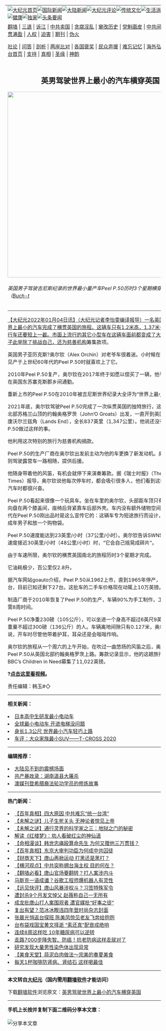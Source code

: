 <a name="1" id="1" target="_blank"></a><span id="1"></span>
<table align=center border="0"><tr><td colspan="2" VALIGN=TOP><a href="https://github.com/jqoits3339/djy/blob/master/gb/nf1351518.md#1"><img src="https://raw.githubusercontent.com/jqoits3339/www/master/t/djy/1.jpg" title="大纪元首页" alt="大纪元首页"></a><a href="https://github.com/jqoits3339/djy/blob/master/gb/n24hr.md#1"><img src="https://raw.githubusercontent.com/jqoits3339/www/master/t/djy/3.jpg" title="国际新闻" alt="国际新闻"></a><a href="https://github.com/jqoits3339/djy/blob/master/gb/nsc413.md#1"><img src="https://raw.githubusercontent.com/jqoits3339/www/master/t/djy/4.jpg" title="大陆新闻" alt="大陆新闻"></a><a href="https://github.com/jqoits3339/djy/blob/master/gb/news392.md#1"><img src="https://raw.githubusercontent.com/jqoits3339/www/master/t/djy/5.jpg" title="大纪元评论" alt="大纪元评论"></a><a href="https://github.com/jqoits3339/djy/blob/master/gb/news2007.md#1"><img src="https://raw.githubusercontent.com/jqoits3339/www/master/t/djy/6.jpg" title="传统文化" alt="传统文化"></a><a href="https://github.com/jqoits3339/djy/blob/master/gb/news2008.md#1"><img src="https://raw.githubusercontent.com/jqoits3339/www/master/t/djy/7.jpg" title="生活消费" alt="生活消费"></a><a href="https://github.com/jqoits3339/djy/blob/master/gb/ncyule.md#1"><img src="https://raw.githubusercontent.com/jqoits3339/www/master/t/djy/8.jpg" title="娱乐休闲" alt="娱乐休闲"></a><a href="https://github.com/jqoits3339/djy/blob/master/gb/nsc1002.md#1"><img src="https://raw.githubusercontent.com/jqoits3339/www/master/t/djy/9.jpg" title="健康" alt="健康"></a><a href="https://github.com/jqoits3339/djy/blob/master/gb/nf6092.md#1"><img src="https://raw.githubusercontent.com/jqoits3339/www/master/t/djy/10a.jpg" title="独家" alt="独家"></a><a href="https://github.com/jqoits3339/djy/blob/master/gb/nf4514.md#1"><img src="https://raw.githubusercontent.com/jqoits3339/www/master/t/djy/12a.jpg" title="头条要闻" alt="头条要闻"></a></td></tr>
<tr><td colspan="2" VALIGN=TOP><a target="_blank" href="https://github.com/jqoits3339/www/blob/master/README.md?zsrh#1">翻墙</a> | <a target="_blank" href="https://github.com/jqoits3339/djy/blob/master/gb/nf5657.md#1">三退</a> | <a target="_blank" href="https://github.com/jqoits3339/djy/blob/master/gb/nf6124.md#1">诉江</a> | <a target="_blank" href="https://github.com/jqoits3339/djy/blob/master/gb/nf1176117.md#1">中共卖国</a> | <a target="_blank" href="https://github.com/jqoits3339/djy/blob/master/gb/nf5773.md#1">贪腐淫乱</a> | <a target="_blank" href="https://github.com/jqoits3339/djy/blob/master/gb/nf1176115.md#1">窜改历史</a> | <a target="_blank" href="https://github.com/jqoits3339/djy/blob/master/gb/nf1176107.md#1">党魁画皮</a> | <a target="_blank" href="https://github.com/jqoits3339/djy/blob/master/gb/nf1320400.md#1">中共间谍</a> | <a target="_blank" href="https://github.com/jqoits3339/djy/blob/master/gb/nf1176114.md#1">破坏传统</a> | <a target="_blank" href="https://github.com/jqoits3339/ntdtv/blob/master/gb/prog447_1.md#1">恶贯满盈</a> | <a target="_blank" href="https://github.com/jqoits3339/djy/blob/master/gb/ncid278.md#1">人权</a> | <a target="_blank" href="https://github.com/jqoits3339/djy/blob/master/gb/nf1176111.md#1">迫害</a> | <a target="_blank" href="https://gitlab.com/szzdlab/mh-qikan/blob/master/README.md#1">期刊</a> | <a target="_blank" href="https://github.com/jqoits3339/djy/blob/master/gb/nf5562.md#1">伪火</a></p><p><a target="_blank" href="https://github.com/jqoits3339/djy/blob/master/gb/9p.md#1">社论</a> | <a target="_blank" href="https://github.com/jqoits3339/djy/blob/master/gb/nf4378.md#1">问答</a> | <a target="_blank" href="https://github.com/jqoits3339/djy/blob/master/gb/nf5792.md#1">剖析</a> | <a target="_blank" href="https://github.com/jqoits3339/djy/blob/master/gb/nf5735.md#1">两岸比对</a> | <a target="_blank" href="https://github.com/jqoits3339/djy/blob/master/gb/nf6119.md#1">各国褒奖</a> | <a target="_blank" href="https://github.com/jqoits3339/djy/blob/master/gb/nf6120.md#1">民众声援</a> | <a target="_blank" href="https://github.com/jqoits3339/djy/blob/master/gb/nf1188594.md#1">难忘记忆</a> | <a target="_blank" href="https://github.com/jqoits3339/djy/blob/master/gb/nf3180.md#1">海外弘传</a> | <a target="_blank" href="https://github.com/jqoits3339/djy/blob/master/gb/nf5410.md#1">万人上访</a> | <a target="_blank" href="https://github.com/jqoits3339/www/blob/master/README.md?zsrh#1">平台首页</a> | <a target="_blank" href="https://github.com/jqoits3339/djy/blob/master/gb/nf4386.md#1">支持</a> | <a target="_blank" href="https://github.com/jqoits3339/djy/blob/master/gb/nf4389.md#1">真相</a> | <a target="_blank" href="https://github.com/jqoits3339/djy/blob/master/gb/nf5790.md#1">圣缘</a> | <a target="_blank" href="https://github.com/jqoits3339/djy/blob/master/gb/nf4786.md#1">神韵</a></td></tr>
<tr><td VALIGN=TOP width="626"><h2 align=center>英男驾驶世界上最小的汽车横穿英国</h2>
<img width="600" src="https://i.epochtimes.com/assets/uploads/2022/01/id13481360-924px-Peel_P_50_1963_B-600x400.jpg" />
<h6>英国男子驾驶吉尼斯纪录的世界最小量产车Peel P.50历时3个星期横穿英国。（<a href="https://commons.wikimedia.org/wiki/File:Peel_P_50_1963_B.JPG">Buch-t
</h6>
<hr>
	<p>【大纪元2022年01月04日讯】（大纪元记者李怡雯编译报导）一名英国男子驾驶世界上最小的汽车完成了横贯英国的旅程。这辆车只有1.2米高，1.37米长，比成人自行车还要短上一截。市面上流行的其它小型车在这辆车面前都变成了大家伙。这名男子此举除了挑战自己，还为<ahref="https://github.com/jqoits3339/djy/blob/master/gb/tag/%E6%85%88%E5%96%84%E6%9C%BA%E6%9E%84.md#1">慈善机构</a>筹集款项。</p>
<p>英国男子亚历克斯?奥尔钦（Alex Orchin）对老爷车很着迷。小时候在汽车博物馆初见产于上世纪60年代的Peel P.50时就喜欢上了它。</p>
<p>2010年Peel P.50复产，奥尔钦在2017年终于如愿以偿买了一辆，他平时用这辆车在英国东苏塞克斯郡乡间通勤。</p>
<p>重新上市的Peel P.50在2010年被吉尼斯世界纪录大全评为“世界上最小量产车”。</p>
<p>2021年底，奥尔钦驾驶Peel P.50完成了一次纵贯英国的独特旅行，这趟旅行从英国北部苏格兰山顶的约翰奥格罗茨（John&#8217;O Groats）出发，一直开到英国南端英格兰康沃尔兰兹角（Lands End），全长837英里（1,347公里）。他说还没有人驾驶Peel P.50做过这样的事。</p>
<p>他利用这次特别的旅行为<ahref="https://github.com/jqoits3339/djy/blob/master/gb/tag/%E6%85%88%E5%96%84%E6%9C%BA%E6%9E%84.md#1">慈善机构</a>捐款。</p>
<p>Peel P.50的生产厂商在奥尔钦出发前主动为他的车更换了新发动机。奥尔钦的朋友则驾驶露营车一路相随，提供后援。</p>
<p>他随身带着他的风笛，有机会就停下来演奏筹款。据《瑞士时报》（The Switzerland Times）报导，奥尔钦说他每次停车时，都会吸引很多人，他们看到这辆独一无二的汽车时都很兴奋。</p>
<p>Peel P.50看起来很像一个玩具车。坐在车里的奥尔钦，头部距车顶只有几英寸，方向盘在两个膝盖间，座椅后背紧靠车后部外壳。车内没有额外储物空间。上世纪60年代在Peel P.50刚出品时是这么宣传它的：这辆车专为短途旅行而设计，能够坐一名成年男子和放一个购物袋。</p>
<p>Peel P.50速度能达到23英里/小时（37公里/小时）。奥尔钦告诉SWNS说，如果它的速度接近30英里/小时（48公里/小时）时，“它会自己摇晃成碎片”。</p>
<p>由于车速所限，奥尔钦的横贯英国南北的旅程历时3个星期才完成。</p>
<p>它油耗极少，百公里仅2.8升。</p>
<p>据汽车网站goauto介绍，Peel P.50从1962上市，直到1965年停产，三年共生产50台，目前已知还剩下27台。这批车的二手车价格现在动辄上10万英镑。</p>
<p>制造厂商于2010年恢复了Peel P.50的生产，车辆90%为手工制作，工人造一辆车约需8周时间。</p>
<p>Peel P.50净重230磅（105公斤），可以坐进一个身高不超过6英尺9英寸(2.06米)，重量不超过300磅（136公斤）的人。车辆离地间隙只有0.127米，奥尔钦在视频中说，开车时尽管他带着护耳，耳朵还是会嗡嗡作响。</p>
<p>奥尔钦的旅程从一个周六的上午开始，在吹过一曲悠扬的风笛之后，奥尔钦开着他的Peel P.50从英国北部约翰奥格罗茨上路。筹款记录显示，他的这趟旅行为慈善机构BBC’s Children in Need募集了11,022英镑。</p>
<p><strong>?<u><ahref="https://www.youtube.com/watch?app=desktop&amp;v=nXqpBIUJ88Q" target="_blank" rel="noopener noreferrer">点击这里看视频</a></u>。</strong></p>
<p>责任编辑：韩玉#◇</p>
	
<hr>


<strong>相关新闻：</strong>
<li><a href="https://github.com/jqoits3339/djy/blob/master/gb/11/1/28/n3155866.md#1">日本高中生研发最小电动车</a></li>
<li><a href="https://github.com/jqoits3339/djy/blob/master/gb/12/4/30/n3578218.md#1">全球最小电动车 开进电梯没问题</a></li>
<li><a href="https://github.com/jqoits3339/djy/blob/master/gb/13/9/16/n3965175.md#1">身长1.3公尺 世界最小汽车轻巧上路</a></li>
<li><a href="https://github.com/jqoits3339/djy/blob/master/gb/20/2/11/n11860306.md#1">车评：大众家族最小SUV——T-CROSS 2020</a></li>
<hr>


<strong>编辑推荐：</strong>
<li><a href="https://github.com/ychojm359/djy/blob/master/gb/13/11/27/n4020290.md?dfh#1" target="_blank">大陆见不到的震撼场面</a></li><li><a href="https://github.com/tsiac2612/djy/blob/master/gb/18/12/29/n10939788.md#1" target="_blank">共产暴政录：湖南道县大屠杀</a></li><li><a href="https://github.com/tsiac2612/djy/blob/master/gb/19/11/6/n11637774.md#1" target="_blank">澳媒刊登希腊裔法轮功学员的修炼故事</a></li>
<hr>

<strong>热门新闻：</strong>
<li><a href="https://github.com/jqoits3339/djy/blob/master/gb/22/5/20/n13741839.md#1">【百年真相】四大原因 中共难忘“统一台湾”</a></li>
<li><a href="https://github.com/jqoits3339/djy/blob/master/gb/22/6/9/n13756157.md#1">【未解之谜】儿子生死关头 无神论者惊见上帝</a></li>
<li><a href="https://github.com/jqoits3339/djy/blob/master/gb/22/6/13/n13758099.md#1">【未解之谜】通行灵界的科学家之三：地狱之门的秘密</a></li>
<li><a href="https://github.com/jqoits3339/djy/blob/master/gb/22/6/9/n13755655.md#1">解读《红楼梦》：劝人看破红尘的神仙道</a></li>
<li><a href="https://github.com/jqoits3339/djy/blob/master/gb/22/6/4/n13752321.md#1">【命相漫谈】韩世忠痛殴算命先生 为何又赠他三万贯钱？</a></li>
<li><a href="https://github.com/jqoits3339/djy/blob/master/gb/22/5/26/n13746166.md#1">【百年真相】东京大审判功臣为何成中共囚徒</a></li>
<li><a href="https://github.com/jqoits3339/djy/blob/master/gb/22/6/14/n13759619.md#1">【财商天下】唐山再掀运动 打黑还是黑打？</a></li>
<li><a href="https://github.com/jqoits3339/djy/blob/master/gb/22/6/14/n13759690.md#1">【横河观点】中共突称拥台海主权 目的何在？</a></li>
<li><a href="https://github.com/jqoits3339/djy/blob/master/gb/22/6/13/n13758308.md#1">【翻墙必看】唐山官场要翻转？打人案涉内斗</a></li>
<li><a href="https://github.com/jqoits3339/djy/blob/master/gb/22/6/13/n13758837.md#1">马斯克一语成谶？谷歌工程师爆机器人有灵性</a></li>
<li><a href="https://github.com/jqoits3339/djy/blob/master/gb/22/6/13/n13758992.md#1">【远见快评】唐山风暴涉权斗？习签特殊军令</a></li>
<li><a href="https://github.com/jqoits3339/djy/blob/master/gb/22/6/12/n13758012.md#1">遭封杀9个月发文悼父 赵薇称自己一无所有</a></li>
<li><a href="https://github.com/jqoits3339/djy/blob/master/gb/22/6/13/n13758995.md#1">成龙批唐山打人案围观者 遭官媒批“好事之徒”</a></li>
<li><a href="https://github.com/jqoits3339/djy/blob/master/gb/22/6/12/n13757972.md#1">复出有望？范冰冰睽违四年登时尚杂志封面</a></li>
<li><a href="https://github.com/jqoits3339/djy/blob/master/gb/22/6/14/n13759186.md#1">张晨光悄返台探班 陈美凤惊见老友飞奔给抱抱</a></li>
<li><a href="https://github.com/jqoits3339/djy/blob/master/gb/22/6/13/n13758272.md#1">台布袋戏国宝黄文择逝 “素还真”配音成绝响</a></li>
<li><a href="https://github.com/jqoits3339/djy/blob/master/gb/22/5/25/n13745023.md#1">连续8周这样吃 10年糖尿病可以逆转</a></li>
<li><a href="https://github.com/jqoits3339/djy/blob/master/gb/22/6/10/n13756792.md#1">走路7000步降失智、防癌！抗老防病这样走就对了</a></li>
<li><a href="https://github.com/jqoits3339/djy/blob/master/gb/22/6/14/n13759038.md#1">研究发现大量男性染色体出现异常</a></li>
<li><a href="https://github.com/jqoits3339/djy/blob/master/gb/22/6/13/n13758413.md#1">【美食天堂】蒜泥白肉做法～完美的春夏美食</a></li>
<li><a href="https://github.com/jqoits3339/djy/blob/master/gb/22/6/11/n13757330.md#1">每天1杯咖啡防肾病、肾结石 这样喝最佳</a></li>
<hr>

<strong>本文转自<a href="https://www.epochtimes.com">大纪元</a>（国内需用<a href="https://github.com/jqoits3339/www/blob/master/README.md#8">翻墙软件</a>才能访问）</strong><p>下载<a href="https://github.com/jqoits3339/www/blob/master/README.md#8">翻墙软件</a>浏览原文：<a href="https://www.epochtimes.com/gb/22/1/4/n13481353.htm">英男驾驶世界上最小的汽车横穿英国</a></p><hr>

<strong>手机上长按并复制下面二维码分享本文章：</strong><br><br><img src="https://chart.apis.google.com/chart?cht=qr&chs=240x240&choe=UTF-8&chld=M|2&chl=https://github.com/jqoits3339/djy/blob/master/gb/22/1/4/n13481353.md%231" title="分享本文章"></td><td VALIGN=TOP><a href="https://github.com/jqoits3339/djy/blob/master/gb/16/1/21/n4622075.md?dfh#1" target="_blank"><img src="https://raw.githubusercontent.com/jqoits3339/djy/master/gb/300/wei-f1.jpg" title="中共的伪火骗局"  alt="中共的伪火骗局"></a><br><a href="https://github.com/jqoits3339/www/blob/master/README.md?dfh#9" target="_blank"><img src="https://raw.githubusercontent.com/jqoits3339/djy/master/gb/300/yong-h.jpg" title="永恒的见证"  alt="永恒的见证"></a><br><a href="https://github.com/jqoits3339/djy/blob/master/gb/13/9/29/n3974789.md?dfh#1" target="_blank"><img src="https://raw.githubusercontent.com/jqoits3339/djy/master/gb/300/shang-lnz.jpg" title="善良女子被中共投男牢"  alt="善良女子被中共投男牢"></a><br><a href="https://github.com/jqoits3339/djy/blob/master/gb/16/3/16/n4663449.md?dfh#1" target="_blank"><img src="https://raw.githubusercontent.com/jqoits3339/djy/master/gb/300/huo-z3.jpg" title="警卫目击活摘器官"  alt="警卫目击活摘器官"></a><br><a href="https://github.com/jqoits3339/djy/blob/master/gb/16/8/7/n8177641.md?dfh#1" target="_blank"><img src="https://raw.githubusercontent.com/jqoits3339/djy/master/gb/300/huo-z4.jpg" title="证人描述活摘恐怖"  alt="证人描述活摘恐怖"></a><br><a href="https://github.com/jqoits3339/djy/blob/master/gb/10/4/19/n2881569.md?dfh#1" target="_blank"><img src="https://raw.githubusercontent.com/jqoits3339/djy/master/gb/300/huo-z1.jpg" title="揭开活摘器官黑幕"  alt="揭开活摘器官黑幕"></a><br><a href="https://github.com/jqoits3339/djy/blob/master/gb/10/11/7/n3077476.md?dfh#1" target="_blank"><img src="https://raw.githubusercontent.com/jqoits3339/djy/master/gb/300/ma-ks.jpg" title="马克思的成魔之路"  alt="马克思的成魔之路"></a><br><a href="https://github.com/jqoits3339/djy/blob/master/gb/14/6/9/n4173977.md?dfh#1" target="_blank"><img src="https://raw.githubusercontent.com/jqoits3339/djy/master/gb/300/chang-zs.jpg" title="藏字石 蕴天机"  alt="藏字石 蕴天机"></a><br><a href="https://github.com/jqoits3339/djy/blob/master/gb/18/5/10/n10381511.md?dfh#1" target="_blank"><img src="https://raw.githubusercontent.com/jqoits3339/djy/master/gb/300/st1.jpg" title="关注三亿人三退"  alt="关注三亿人三退"></a><br><a href="https://github.com/jqoits3339/djy/blob/master/gb/18/3/21/n10237682.md?dfh#1" target="_blank"><img src="https://raw.githubusercontent.com/jqoits3339/djy/master/gb/300/jie-t.jpg" title="解体中共复兴中华"  alt="解体中共复兴中华"></a><br><a href="https://github.com/jqoits3339/djy/blob/master/gb/9/2/9/n2422991.md?dfh#1" target="_blank"><img src="https://raw.githubusercontent.com/jqoits3339/djy/master/gb/300/gao-zs.jpg" title="中共迫害良心律师"  alt="中共迫害良心律师"></a><br><a href="https://github.com/jqoits3339/djy/blob/master/gb/18/12/9/n10900044.md?dfh#1" target="_blank"><img src="https://raw.githubusercontent.com/jqoits3339/djy/master/gb/300/sj1.jpg" title="三百多万人举报江泽民"  alt="三百多万人举报江泽民"></a><br><a href="https://github.com/jqoits3339/djy/blob/master/gb/18/8/28/n10672014.md?dfh#1" target="_blank"><img src="https://raw.githubusercontent.com/jqoits3339/djy/master/gb/300/sj2.jpg" title="这些官员为何起诉江泽民"  alt="这些官员为何起诉江泽民"></a><br><a href="https://github.com/jqoits3339/djy/blob/master/gb/8/12/18/n2367165.md?dfh#1" target="_blank"><img src="https://raw.githubusercontent.com/jqoits3339/djy/master/gb/300/liangan.jpg" title="海峡两岸的强烈对比"  alt="海峡两岸的强烈对比"></a><br><a href="https://github.com/jqoits3339/djy/blob/master/gb/15/12/10/n4593139.md?dfh#1" target="_blank"><img src="https://raw.githubusercontent.com/jqoits3339/djy/master/gb/300/jia-ndzl.jpg" title="加拿大总理的贺信"  alt="加拿大总理的贺信"></a><br><a href="https://github.com/jqoits3339/djy/blob/master/gb/11/6/17/n3289382.md?dfh#1" target="_blank"><img src="https://raw.githubusercontent.com/jqoits3339/djy/master/gb/300/xiao-wd.jpg" title="探寻真相兼听则明"  alt="探寻真相兼听则明"></a><br><a href="https://github.com/jqoits3339/djy/blob/master/gb/18/10/27/n10812623.md?dfh#1" target="_blank"><img src="https://raw.githubusercontent.com/jqoits3339/djy/master/gb/300/yindu.jpg" title="印度媒体报道东方"  alt="印度媒体报道东方"></a><br><a href="https://github.com/jqoits3339/djy/blob/master/gb/18/6/9/n10469652.md?dfh#1" target="_blank"><img src="https://raw.githubusercontent.com/jqoits3339/djy/master/gb/300/xie-j.jpg" title="不一样的海外校园"  alt="不一样的海外校园"></a><br><a href="https://github.com/jqoits3339/djy/blob/master/gb/7/4/5/n1669415.md?dfh#1" target="_blank"><img src="https://raw.githubusercontent.com/jqoits3339/djy/master/gb/300/li-up.jpg" title="从大师到徒弟的传奇"  alt="从大师到徒弟的传奇"></a><br><a href="https://github.com/jqoits3339/djy/blob/master/gb/17/5/26/n9191512.md?dfh#1" target="_blank"><img src="https://raw.githubusercontent.com/jqoits3339/djy/master/gb/300/zfl2.jpg" title="亿万人与东方一本奇书"  alt="亿万人与东方一本奇书"></a><br><a href="https://github.com/jqoits3339/djy/blob/master/gb/13/11/27/n4020290.md?dfh#1" target="_blank"><img src="https://raw.githubusercontent.com/jqoits3339/djy/master/gb/300/zhen-h.jpg" title="大陆见不到的震撼场面"  alt="大陆见不到的震撼场面"></a><br><a href="https://github.com/jqoits3339/djy/blob/master/gb/15/7/17/n4482910.md?dfh#1" target="_blank"><img src="https://raw.githubusercontent.com/jqoits3339/djy/master/gb/300/dalu-sk.jpg" title="人心向善 大陆当初盛况"  alt="人心向善 大陆当初盛况"></a><br><a href="https://github.com/jqoits3339/djy/blob/master/gb/19/1/5/n10955468.md?dfh#1" target="_blank"><img src="https://raw.githubusercontent.com/jqoits3339/djy/master/gb/300/zfl1.jpg" title="追寻真理 这书讲什么"  alt="追寻真理 这书讲什么"></a><br><a href="https://github.com/jqoits3339/www/blob/master/README.md?dfh#1" target="_blank"><img src="https://raw.githubusercontent.com/jqoits3339/djy/master/gb/300/fq1.jpg" title="下载免费翻墙软件"  alt="下载免费翻墙软件"></a><br></td></tr></table>
